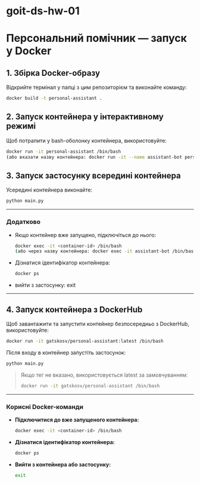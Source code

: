 # goit-ds-hw-01
# Персональний помічник — запуск у Docker

## 1. Збірка Docker-образу

Відкрийте термінал у папці з цим репозиторієм та виконайте команду:

```sh
docker build -t personal-assistant .
```

## 2. Запуск контейнера у інтерактивному режимі

Щоб потрапити у bash-оболонку контейнера, використовуйте:

```sh
docker run -it personal-assistant /bin/bash
(або вказати назву контейнера: docker run -it --name assistant-bot personal-assistant /bin/bash)
```

## 3. Запуск застосунку всередині контейнера

Усередині контейнера виконайте:

```sh
python main.py
```

---

### Додатково

- Якщо контейнер вже запущено, підключіться до нього:

  ```sh
  docker exec -it <container-id> /bin/bash
  (або через назву контейнера: docker exec -it assistant-bot /bin/bash )
  ```

- Дізнатися ідентифікатор контейнера:

  ```sh
  docker ps
  ```

- вийти з застосунку: exit
---

## 4. Запуск контейнера з DockerHub

Щоб завантажити та запустити контейнер безпосередньо з DockerHub, використовуйте:

```sh
docker run -it gatskosv/personal-assistant:latest /bin/bash
```

Після входу в контейнер запустіть застосунок:

```sh
python main.py
```

> Якщо тег не вказано, використовується latest за замовчуванням:
> 
> ```sh
> docker run -it gatskosv/personal-assistant /bin/bash
> ```

---

### Корисні Docker-команди

- **Підключитися до вже запущеного контейнера:**
  ```sh
  docker exec -it <container-id> /bin/bash
  ```
- **Дізнатися ідентифікатор контейнера:**
  ```sh
  docker ps
  ```
- **Вийти з контейнера або застосунку:**
  ```sh
  exit
  ```